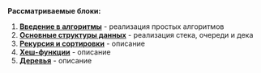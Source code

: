 <!DOCTYPE html>
<html>
 <head>
  <meta charset="utf-8">
 </head>
 <body>
  <b>Рассматриваемые блоки:</b><br/>
  <ol>
   <li value="1"><a href="https://github.com/ilkaxd/Yandex-Practicum-Python-Developer/tree/main/4.%20Блок%20алгоритмов/1.%20Введение%20в%20алгоритмы" target="_blank"><b>Введение в алгоритмы</b></a> - реализация простых алгоритмов</li>
   <li value="2"><a href="https://github.com/ilkaxd/Yandex-Practicum-Python-Developer/tree/main/4.%20Блок%20алгоритмов/2.%20Основные%20структуры%20данных" target="_blank"><b>Основные структуры данных</b></a> - реализация стека, очереди и дека</li>
   <li value="3"><a href="" target="_blank"><b>Рекурсия и сортировки</b></a> - описание</li>
   <li value="4"><a href="" target="_blank"><b>Хеш-функции</b></a> - описание</li>
   <li value="5"><a href="" target="_blank"><b>Деревья</b></a> - описание</li>
  </ol>
 </body>
</html>
